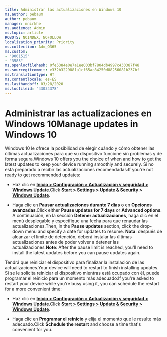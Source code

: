 ```yaml
---
title: Administrar las actualizaciones en Windows 10
ms.author: pebaum
author: pebaum
manager: mnirkhe
ms.audience: Admin
ms.topic: article
ROBOTS: NOINDEX, NOFOLLOW
localization_priority: Priority
ms.collection: Adm_O365
ms.custom:
- "9001515"
- "3583"
ms.openlocfilehash: 0fe5384e0e7a1ee003bf7804db4997c433387f48
ms.sourcegitcommit: e332b3229881a1cf65ac84250d88256081b237bf
ms.translationtype: HT
ms.contentlocale: es-ES
ms.lasthandoff: 03/28/2020
ms.locfileid: "43034378"
---
```

# <a name="manage-updates-in-windows-10"></a><span data-ttu-id="b51d5-102">Administrar las actualizaciones en Windows 10</span><span class="sxs-lookup"><span data-stu-id="b51d5-102">Manage updates in Windows 10</span></span>

<span data-ttu-id="b51d5-103">Windows 10 le ofrece la posibilidad de elegir cuándo y cómo obtener las últimas actualizaciones para que su dispositivo funcione sin problemas y de forma segura.</span><span class="sxs-lookup"><span data-stu-id="b51d5-103">Windows 10 offers you the choice of when and how to get the latest updates to keep your device running smoothly and securely.</span></span> <span data-ttu-id="b51d5-104">Si no está preparado a recibir las actualizaciones recomendadas:</span><span class="sxs-lookup"><span data-stu-id="b51d5-104">If you're not ready to get recommended updates:</span></span>

- <span data-ttu-id="b51d5-105">Haz clic en **[Inicio > Configuración > Actualización y seguridad > Windows Update](ms-settings:windowsupdate)**.</span><span class="sxs-lookup"><span data-stu-id="b51d5-105">Click **[Start > Settings > Update & Security > Windows Update](ms-settings:windowsupdate)**.</span></span>

- <span data-ttu-id="b51d5-106">Haga clic en **Pausar actualizaciones durante 7 días** o en **Opciones avanzadas**.</span><span class="sxs-lookup"><span data-stu-id="b51d5-106">Click either **Pause updates for 7 days** or **Advanced options**.</span></span> <span data-ttu-id="b51d5-107">A continuación, en la sección **Detener actualizaciones**, haga clic en el menú desplegable y especifique una fecha para que renaudar las actualizaciones.</span><span class="sxs-lookup"><span data-stu-id="b51d5-107">Then, in the **Pause updates** section, click the drop-down menu and specify a date for updates to resume.</span></span> <span data-ttu-id="b51d5-108">**Nota**: después de alcanzar el límite de detención, deberá instalar las últimas actualizaciones antes de poder volver a detener las actualizaciones.</span><span class="sxs-lookup"><span data-stu-id="b51d5-108">**Note**: After the pause limit is reached, you'll need to install the latest updates before you can pause updates again.</span></span>

<span data-ttu-id="b51d5-109">Tendrá que reiniciar el dispositivo para finalizar la instalación de las actualizaciones.</span><span class="sxs-lookup"><span data-stu-id="b51d5-109">Your device will need to restart to finish installing updates.</span></span> <span data-ttu-id="b51d5-110">Si se le solicita reiniciar el dispositivo mientras está ocupado con él, puede programar el reinicio para un momento más adecuado:</span><span class="sxs-lookup"><span data-stu-id="b51d5-110">If you're asked to restart your device while you're busy using it, you can schedule the restart for a more convenient time:</span></span>

- <span data-ttu-id="b51d5-111">Haz clic en **[Inicio > Configuración > Actualización y seguridad > Windows Update](ms-settings:windowsupdate)**.</span><span class="sxs-lookup"><span data-stu-id="b51d5-111">Click **[Start > Settings > Update & Security > Windows Update](ms-settings:windowsupdate)**.</span></span>

- <span data-ttu-id="b51d5-112">Haga clic en **Programar el reinicio** y elija el momento que le resulte más adecuado.</span><span class="sxs-lookup"><span data-stu-id="b51d5-112">Click **Schedule the restart** and choose a time that's convenient for you.</span></span>
